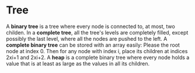 # Tree

A **binary tree** is a tree where every node is connected to, at most, two childen.
In a **complete tree**, all the tree's levels are completely filled, except possibly the last level, where all the nodes are pushed to the left. A **complete binary tree** can be stored with an array easily: Please the root node at index 0. Then for any node with index i, place its children at indices 2xi+1 and 2xi+2.
A **heap** is a complete binary tree where every node holds a value that is at least as large as the values in all its children.